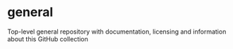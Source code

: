# general
Top-level general repository with documentation, licensing and information about this GitHub collection
